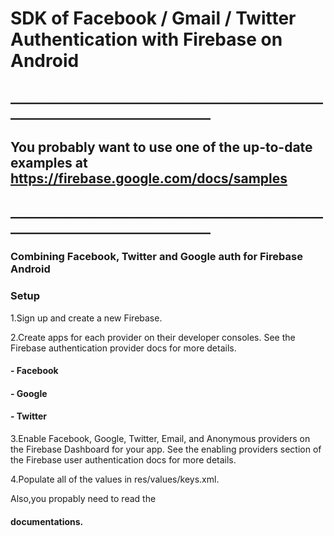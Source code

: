 # SDK of Facebook / Gmail / Twitter Authentication with Firebase on Android 

## __________________________________________________________________________________
## You probably want to use one of the up-to-date examples at https://firebase.google.com/docs/samples
## __________________________________________________________________________________

### Combining Facebook, Twitter and Google auth for Firebase Android

### Setup
  
1.Sign up and create a new Firebase.                                                  

2.Create apps for each provider on their developer consoles. See the Firebase authentication provider docs for more details.
####        - Facebook
####        - Google
####        - Twitter                            
           
3.Enable Facebook, Google, Twitter, Email, and Anonymous providers on the Firebase Dashboard for your app. See the enabling providers       section of the Firebase user authentication docs for more details. 
                      
4.Populate all of the values in res/values/keys.xml.

Also,you propably need to read the 
#### documentations. 
